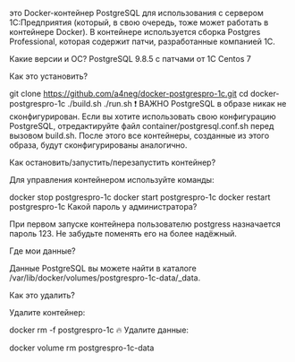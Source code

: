 это Docker-контейнер PostgreSQL для использования с сервером 1С:Предприятия (который, в свою очередь, тоже может работать в контейнере Docker). В контейнере используется сборка Postgres Professional, которая содержит патчи, разработанные компанией 1С.

Какие версии и ОС?
PostgreSQL 9.8.5 с патчами от 1C
Centos 7

Как это установить?

git clone https://github.com/a4neg/docker-postgrespro-1c.git
cd docker-postgrespro-1c
./build.sh
./run.sh
:exclamation: ВАЖНО PostgreSQL в образе никак не сконфигурирован. Если вы хотите использовать свою конфигурацию PostgreSQL, отредактируйте файл container/postgresql.conf.sh перед вызовом build.sh. После этого все контейнеры, созданные из этого образа, будут сконфигурированы аналогично.

Как остановить/запустить/перезапустить контейнер?

Для управления контейнером используйте команды:

docker stop postgrespro-1c
docker start postgrespro-1c
docker restart postgrespro-1c
Какой пароль у администратора?

При первом запуске контейнера пользователю postgress назначается пароль 123. Не забудьте поменять его на более надёжный.

Где мои данные?

Данные PostgreSQL вы можете найти в каталоге /var/lib/docker/volumes/postgrespro-1c-data/_data.

Как это удалить?

Удалите контейнер:

docker rm -f postgrespro-1c
:fire: Удалите данные:

docker volume rm postgrespro-1c-data
